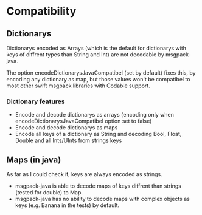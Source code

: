 # Compatibility
## Dictionarys
Dictionarys encoded as Arrays (which is the default for dictionarys with keys of diffrent types than String and Int) are not decodable by msgpack-java.

The option encodeDictionarysJavaCompatibel (set by default) fixes this, by encoding any dictionary as map, but those values won't be compatibel to most other swift msgpack libraries with Codable support.
### Dictionary features
 - Encode and decode dictionarys as arrays (encoding only when encodeDictionarysJavaCompatibel option set to false)
 - Encode and decode dictionarys as maps
 - Encode all keys of a dictionary as String and decoding Bool, Float, Double and all Ints/UInts from strings keys

## Maps (in java)
As far as I could check it, keys are always encoded as strings.
 - msgpack-java is able to decode maps of keys diffrent than strings (tested for double) to Map.
 - msgpack-java has no ability to decode maps with complex objects as keys (e.g. Banana in the tests) by default.
